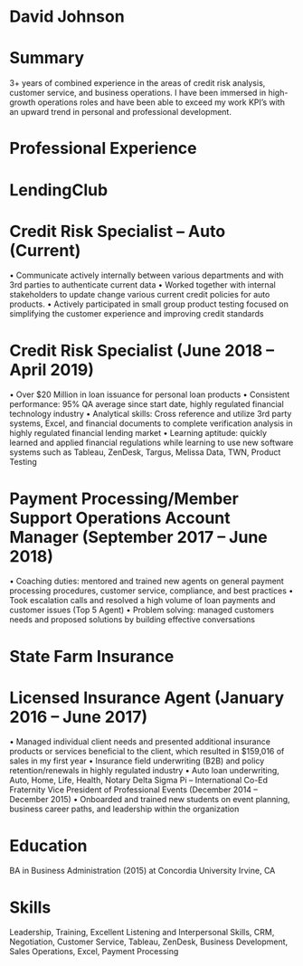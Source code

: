 # David Johnson


# Summary 
3+ years of combined experience in the areas of credit risk analysis, customer service, and business operations. I have been immersed in high-growth operations roles and have been able to exceed my work KPI’s with an upward trend in personal and professional development.

# Professional Experience

# LendingClub
# Credit Risk Specialist – Auto (Current)
•	Communicate actively internally between various departments and with 3rd parties to authenticate current data 
•	Worked together with internal stakeholders to update change various current credit policies for auto products.
•	Actively participated in small group product testing focused on simplifying the customer experience and improving credit standards

# Credit Risk Specialist (June 2018 – April 2019) 
•	Over $20 Million in loan issuance for personal loan products
•	Consistent performance: 95% QA average since start date, highly regulated financial technology industry 
•	Analytical skills: Cross reference and utilize 3rd party systems, Excel, and financial documents to complete verification analysis in highly regulated financial lending market 
•	Learning aptitude: quickly learned and applied financial regulations while learning to use new software systems such as Tableau, ZenDesk, Targus, Melissa Data, TWN, Product Testing

# Payment Processing/Member Support Operations Account Manager (September 2017 – June 2018)
•	Coaching duties: mentored and trained new agents on general payment processing procedures, customer service, compliance, and best practices
•	Took escalation calls and resolved a high volume of loan payments and customer issues (Top 5 Agent)
•	Problem solving: managed customers needs and proposed solutions by building effective conversations 

# State Farm Insurance
# Licensed Insurance Agent (January 2016 – June 2017)
•	Managed individual client needs and presented additional insurance products or services beneficial to the client, which resulted in $159,016 of sales in my first year
•	Insurance field underwriting (B2B) and policy retention/renewals in highly regulated industry
•	Auto loan underwriting, Auto, Home, Life, Health, Notary
Delta Sigma Pi – International Co-Ed Fraternity 
Vice President of Professional Events (December 2014 – December 2015)
•	Onboarded and trained new students on event planning, business career paths, and leadership within the organization

# Education
BA in Business Administration (2015) at Concordia University Irvine, CA

# Skills
Leadership, Training, Excellent Listening and Interpersonal Skills, CRM, Negotiation, Customer Service, Tableau, ZenDesk, Business Development, Sales Operations, Excel, Payment Processing
